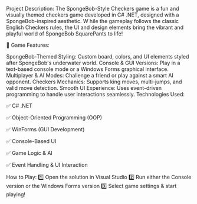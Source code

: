 Project Description:
The SpongeBob-Style Checkers game is a fun and visually themed checkers game developed in C# .NET, designed with a SpongeBob-inspired aesthetic. W
hile the gameplay follows the classic English Checkers rules, the UI and design elements bring the vibrant and playful world of SpongeBob SquarePants to life!

🎨 Game Features:

SpongeBob-Themed Styling: Custom board, colors, and UI elements styled after SpongeBob's underwater world.
Console & GUI Versions: Play in a text-based console mode or a Windows Forms graphical interface.
Multiplayer & AI Modes: Challenge a friend or play against a smart AI opponent.
Checkers Mechanics: Supports king moves, multi-jumps, and valid move detection.
Smooth UI Experience: Uses event-driven programming to handle user interactions seamlessly.
Technologies Used:

✅ C# .NET

✅ Object-Oriented Programming (OOP)

✅ WinForms (GUI Development)

✅ Console-Based UI

✅ Game Logic & AI

✅ Event Handling & UI Interaction


How to Play:
1️⃣ Open the solution in Visual Studio
2️⃣ Run either the Console version or the Windows Forms version
3️⃣ Select game settings & start playing!
